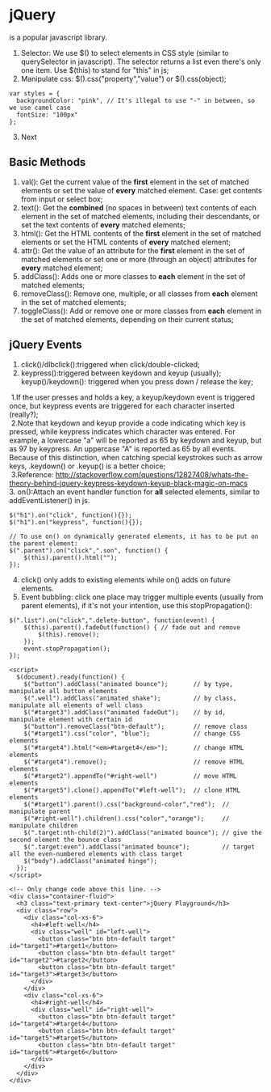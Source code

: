 # jQuery
is a popular javascript library.

1. Selector: We use $() to select elements in CSS style (similar to querySelector in javascript). The selector returns a list even there's only one item. Use $(this) to stand for "this" in js;
2. Manipulate css: $().css("property","value") or $().css(object);

  ```
  var styles = {
    backgroundColor: "pink", // It's illegal to use "-" in between, so we use camel case
    fontSize: "100px"
  };
  ```
3. Next

## Basic Methods
1. val(): Get the current value of the **first** element in the set of matched elements or set the value of **every** matched element. Case: get contents from input or select box;
2. text(): Get the **combined** (no spaces in between) text contents of each element in the set of matched elements, including their descendants, or set the text contents of **every** matched elements;
3. html(): Get the HTML contents of the **first** element in the set of matched elements or set the HTML contents of **every** matched element;
4. attr(): Get the value of an attribute for the **first** element in the set of matched elements or set one or more (through an object) attributes for **every** matched element;
5. addClass(): Adds one or more classes to **each** element in the set of matched elements;
6. removeClass(): Remove one, multiple, or all classes from **each** element in the set of matched elements;
7. toggleClass(): Add or remove one or more classes from **each** element in the set of matched elements, depending on their current status;


## jQuery Events
1. click()/dlbclick():triggered when click/double-clicked;
2. keypress():triggered between keydown and keyup (usually);  
  keyup()/keydown(): triggered when you press down / release the key;  
  
  1.If the user presses and holds a key, a keyup/keydown event is triggered once, but keypress events are triggered for each character inserted (really?);  
  2.Note that keydown and keyup provide a code indicating which key is pressed, while keypress indicates which character was entered. For example, a lowercase "a" will be reported as 65 by keydown and keyup, but as 97 by keypress. An uppercase "A" is reported as 65 by all events. Because of this distinction, when catching special keystrokes such as arrow keys, .keydown() or .keyup() is a better choice;  
  3.Reference: http://stackoverflow.com/questions/12827408/whats-the-theory-behind-jquery-keypress-keydown-keyup-black-magic-on-macs  
3. on():Attach an event handler function for **all** selected elements, similar to addEventListener() in js. 

  ```
  $("h1").on("click", function(){});
  $("h1").on("keypress", function(){});
  
  // To use on() on dynamically generated elements, it has to be put on the parent element:
  $(".parent").on("click",".son", function() {
	  $(this).parent().html("");
  });
  ```

4. click() only adds to existing elements while on() adds on future elements.
5. Event bubbling: click one place may trigger multiple events (usually from parent elements), if it's not your intention, use this stopPropagation(): 
  
  ```
  $(".list").on("click",".delete-button", function(event) {
	  $(this).parent().fadeOut(function() { // fade out and remove
		  $(this).remove(); 
	  });
	  event.stopPropagation();
  });
  ```

```
<script>
  $(document).ready(function() {
    $("button").addClass("animated bounce");       // by type, manipulate all button elements
    $(".well").addClass("animated shake");         // by class, manipulate all elements of well class
    $("#target3").addClass("animated fadeOut");    // by id, manipulate element with certain id
    $("button").removeClass("btn-default");        // remove class
    $("#target1").css("color", "blue");            // change CSS elements
    $("#target4").html("<em>#target4</em>");       // change HTML elements
    $("#target4").remove();                        // remove HTML elements
    $("#target2").appendTo("#right-well")          // move HTML elements
    $("#target5").clone().appendTo("#left-well");  // clone HTML elements
    $("#target1").parent().css("background-color","red");  // manipulate parent
    $("#right-well").children().css("color","orange");     // manipulate children
    $(".target:nth-child(2)").addClass("animated bounce"); // give the second element the bounce class
    $(".target:even").addClass("animated bounce");         // target all the even-numbered elements with class target
    $("body").addClass("animated hinge");
  });
</script>

<!-- Only change code above this line. -->
<div class="container-fluid">
  <h3 class="text-primary text-center">jQuery Playground</h3>
  <div class="row">
    <div class="col-xs-6">
      <h4>#left-well</h4>
      <div class="well" id="left-well">
        <button class="btn btn-default target" id="target1">#target1</button>
        <button class="btn btn-default target" id="target2">#target2</button>
        <button class="btn btn-default target" id="target3">#target3</button>
      </div>
    </div>
    <div class="col-xs-6">
      <h4>#right-well</h4>
      <div class="well" id="right-well">
        <button class="btn btn-default target" id="target4">#target4</button>
        <button class="btn btn-default target" id="target5">#target5</button>
        <button class="btn btn-default target" id="target6">#target6</button>
      </div>
    </div>
  </div>
</div>
```
